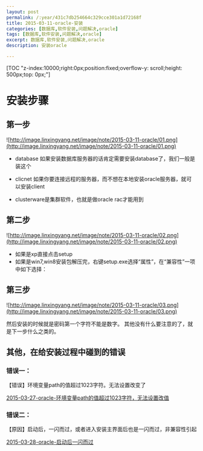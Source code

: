```yaml
---
layout: post
permalink: /:year/431c7db254664c329cce301a1d72168f
title: 2015-03-11-oracle-安装
categories: [数据库,软件安装,问题解决,oracle]
tags: [数据库,软件安装,问题解决,oracle]
excerpt: 数据库,软件安装,问题解决,oracle
description: 安装oracle

---
```


[TOC "z-index:10000;right:0px;position:fixed;overflow-y: scroll;height: 500px;top: 0px;"]

# 安装步骤 #
## 第一步 ##

![http://image.linxingyang.net/image/note/2015-03-11-oracle/01.png](http://image.linxingyang.net/image/note/2015-03-11-oracle/01.png)

* database 如果安装数据库服务器的话肯定需要安装database了，我们一般是装这个

* clicnet 如果你要连接远程的服务器，而不想在本地安装oracle服务器，就可以安装client

* clusterware是集群软件，也就是做oracle rac才能用到

## 第二步 ##

![http://image.linxingyang.net/image/note/2015-03-11-oracle/02.png](http://image.linxingyang.net/image/note/2015-03-11-oracle/02.png)

* 如果是xp直接点击setup
* 如果是win7,win8安装包解压完，右键setup.exe选择“属性”，在“兼容性”一项中如下选择：

## 第三步 ##

![http://image.linxingyang.net/image/note/2015-03-11-oracle/03.png](http://image.linxingyang.net/image/note/2015-03-11-oracle/03.png)

然后安装的时候就是密码第一个字符不能是数字。
其他没有什么要注意的了，就是下一步什么之类的。


## 其他，在给安装过程中碰到的错误 ##

### 错误一： ###
【错误】环境变量path的值超过1023字符。无法设置改变了

[2015-03-27-oracle-环境变量path的值超过1023字符，无法设置改值](/2015/8b072ff2a1da49c2be51643cab4d2a6f)

### 错误二： ###
【原因】启动后，一闪而过，或者进入安装主界面后也是一闪而过，非兼容性引起

[2015-03-28-oracle-启动后一闪而过](/2015/a57166ac481f42d49a831f17e2fffd5d)

